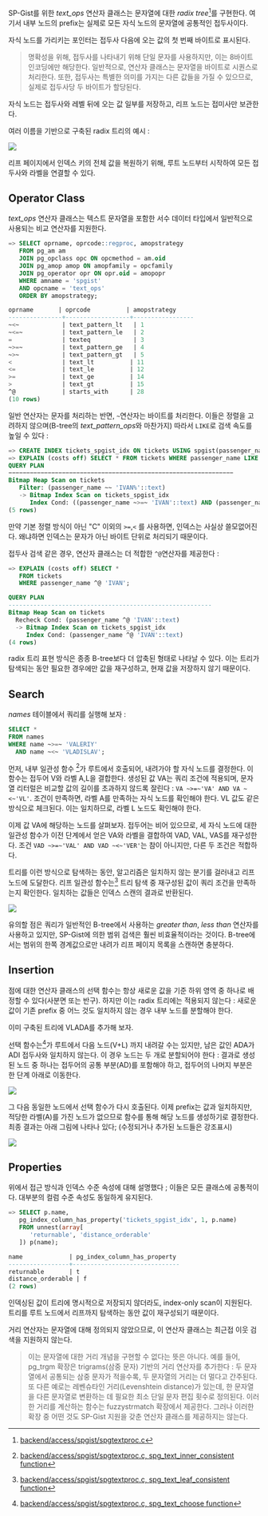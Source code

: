 
SP-Gist를 위한 *text_ops* 연산자 클래스는 문자열에 대한 *radix tree*[^1]를 구현한다.  여기서 내부 노드의 prefix는 실제로 모든 자식 노드의 문자열에 공통적인 접두사이다.

자식 노드를 가리키는 포인터는 접두사 다음에 오는 값의 첫 번째 바이트로 표시된다.
>명확성을  위해, 접두사를 나타내기 위해 단일 문자를 사용하지만, 이는 8바이트 인코딩에만 해당한다.
>일반적으로, 연산자 클래스는 문자열을 바이트로 시퀀스로 처리한다. 또한, 접두사는 특별한 의미를 가지는 다른 값들을 가질 수 있으므로, 실제로 접두사당 두 바이트가 할당된다.

자식 노드는 접두사와 레벨 뒤에 오는 값 일부를 저장하고, 리프 노드는 접미사만 보관한다.

여러 이름을 기반으로 구축된 radix 트리의 예시 :

![](image/Pasted%20image%2020241029090800.png)


리프 페이지에서 인덱스 키의 전체 값을 복원하기 위해, 루트 노드부터 시작하여 모든 접두사와 라벨을 연결할 수 있다.


## Operator Class

*text_ops* 연산자 클래스는 텍스트 문자열을 포함한 서수 데이터 타입에서 일반적으로 사용되는 비교 연산자를 지원한다.

```sql
=> SELECT oprname, oprcode::regproc, amopstrategy
   FROM pg_am am
   JOIN pg_opclass opc ON opcmethod = am.oid
   JOIN pg_amop amop ON amopfamily = opcfamily
   JOIN pg_operator opr ON opr.oid = amopopr
   WHERE amname = 'spgist'
   AND opcname = 'text_ops'
   ORDER BY amopstrategy;

oprname       | oprcode          | amopstrategy
---------------+------------------+-----------------
~<~            | text_pattern_lt   | 1
~<=~           | text_pattern_le   | 2
=              | texteq            | 3
~>=~           | text_pattern_ge   | 4
~>~            | text_pattern_gt   | 5
<              | text_lt          | 11
<=             | text_le          | 12
>=             | text_ge          | 14
>              | text_gt          | 15
^@             | starts_with      | 28
(10 rows)
```

일반 연산자는 문자를 처리하는 반면, `~`연산자는 바이트를 처리한다.
이들은 정렬을 고려하지 않으며(B-tree의 *text_pattern_ops*와 마찬가지) 따라서 `LIKE`로 검색 속도를 높일 수 있다 :

```sql
=> CREATE INDEX tickets_spgist_idx ON tickets USING spgist(passenger_name);
=> EXPLAIN (costs off) SELECT * FROM tickets WHERE passenger_name LIKE 'IVAN%';
QUERY PLAN
−−−−−−−−−−−−−−−−−−−−−−−−−−−−−−−−−−−−−−−−−−−−−−−−−−−−−−−−−−−−−−−
Bitmap Heap Scan on tickets
   Filter: (passenger_name ~~ 'IVAN%'::text)
   -> Bitmap Index Scan on tickets_spgist_idx
      Index Cond: ((passenger_name ~>=~ 'IVAN'::text) AND (passenger_name ~<~ 'IVAO'::text))
(5 rows)
```

만약 기본 정렬 방식이 아닌 "C" 이외의 `>=`,`<` 를 사용하면, 인덱스는 사실상 쓸모없어진다. 왜냐하면 인덱스는 문자가 아닌 바이트 단위로 처리되기 때문이다.

접두사 검색 같은 경우, 연산자 클래스는 더  적합한 `^@`연산자를 제공한다 :

```sql
=> EXPLAIN (costs off) SELECT *
   FROM tickets
   WHERE passenger_name ^@ 'IVAN';

QUERY PLAN
---------------------------------------------------------
Bitmap Heap Scan on tickets
  Recheck Cond: (passenger_name ^@ 'IVAN'::text)
  -> Bitmap Index Scan on tickets_spgist_idx
     Index Cond: (passenger_name ^@ 'IVAN'::text)
(4 rows)
```

radix 트리 표현 방식은 종종 B-tree보다 더 압축된 형태로 나타날 수 있다.
이는 트리가 탐색되는 동안 필요한 경우에만 값을 재구성하고, 현재 값을 저장하지 않기 때문이다.


## Search

*names* 테이블에서 쿼리를 실행해 보자 :

```sql
SELECT *
FROM names
WHERE name ~>=~ 'VALERIY'
  AND name ~<~ 'VLADISLAV';
```

먼저, 내부 일관성 함수 [^2]가 루트에서 호출되어, 내려가야 할 자식 노드를 결정한다.
이 함수는 접두어 V와 라벨 A,L을 결합한다. 생성된 값 VA는 쿼리 조건에 적용되며, 문자열 리터럴은 비교할 값의 길이를 초과하지 않드록 잘린다 : `VA ~>=~'VA' AND VA ~<~'VL'`.
조건이 만족하면, 라벨 A를 만족하는 자식 노드를 확인해야 한다. VL 값도 같은 방식으로 체크된다. 이는 일치하므로, 라벨 L 노드도 확인해야 한다.

이제 값 VA에 해당하는 노드를 살펴보자. 접두어는 비어 있으므로, 세 자식 노드에 대한 일관성 함수가 이전 단계에서 얻은 VA와 라벨을 결합하여 VAD, VAL, VAS를 재구성한다.
조건 `VAD ~>=~'VAL' AND VAD ~<~'VER'`는 참이 아니지만, 다른 두 조건은 적합하다.

트리를 이런 방식으로 탐색하는 동안, 알고리즘은 일치하지 않는 분기를 걸러내고 리프 노드에 도달한다. 리프 일관성 함수는[^3] 트리 탐색 중 재구성된 값이 쿼리 조건을 만족하는지 확인한다. 일치하는 값들은 인덱스 스캔의 결과로 반환된다.

![](image/Pasted%20image%2020241029094513.png)

유의할 점은 쿼리가 일반적인 B-tree에서 사용하는 *greater than*, *less than* 연산자를 사용하고 있지만, SP-Gist에 의한 범위 검색은 훨씬 비효율적이라는 것이다.
B-tree에서는 범위의 한쪽 경계값으로만 내려가 리프 페이지 목록을 스캔하면 충분하다.



## Insertion

점에 대한 연산자 클래스의 선택 함수는 항상 새로운 값을 기준 하위 영역 중 하나로 배정할 수 있다(사분면 또는 반구).
하지만 이는 radix 트리에는 적용되지 않는다 : 새로운 값이 기존 prefix 중 어느 것도 일치하지 않는 경우 내부 노드를 분할해야 한다.

이미 구축된 트리에 VLADA를 추가해 보자.

선택 함수는[^4]가 루트에서 다음 노드(V+L) 까지 내려갈 수는 있지만, 남은 값인 ADA가 ADI 접두사와 일치하지 않는다.
이 경우 노드는 두 개로 분할되어야 한다 : 결과로 생성된 노드 중 하나는 접두어의 공통 부분(AD)를 포함해야 하고, 접두어의 나머지 부분은 한 단계 아래로 이동한다.

![](image/Pasted%20image%2020241029101156.png)

그 다음 동일한 노드에서 선택 함수가 다시 호출된다. 이제 prefix는 값과 일치하지만, 적당한 라벨(A)를 가진 노드가 없으므로 함수를 통해 해당 노드를 생성하기로 결정한다.
최종 결과는 아래 그림에 나타나 있다; (수정되거나 추가된 노드들은 강조표시)

![](image/Pasted%20image%2020241029101333.png)



## Properties

위에서 접근 방식과 인덱스 수준 속성에 대해 설명했다 ; 이들은 모든 클래스에 공통적이다.
대부분의 컬럼 수준 속성도 동일하게 유지된다.

```SQL
=> SELECT p.name,
   pg_index_column_has_property('tickets_spgist_idx', 1, p.name)
   FROM unnest(array[
      'returnable', 'distance_orderable'
   ]) p(name);

name             | pg_index_column_has_property
-----------------+------------------------------
returnable       | t
distance_orderable | f
(2 rows)
```

인덱싱된 값이 트리에 명시적으로 저장되지 않더라도, index-only scan이 지원된다. 트리를 루트 노드에서 리프까지 탐색하는 동안 값이 재구성되기 때문이다.

거리 연산자는 문자열에 대해 정의되지 않았으므로, 이 연산자 클래스는 최근접 이웃 검색을 지원하지 않는다.

> 이는 문자열에 대한 거리 개념을 구현할 수 없다는 뜻은 아니다. 예를 들어, pg_trgm 확장은 trigrams(삼중 문자) 기반의 거리 연산자를 추가한다 : 두 문자열에서 공통되는 삼중 문자가 적을수록, 두 문자열의 거리는 더 멀다고 간주된다.
> 또 다른 예로는 레벤슈타인 거리(Levenshtein distance)가 있는데, 한 문자열을 다른 문자열로 변환하는 데 필요한 최소 단일 문자 편집 횟수로 정의된다. 이러한 거리를 계산하는 함수는 fuzzystrmatch 확장에서 제공한다.
> 그러나 이러한 확장 중 어떤 것도 SP-Gist 지원을 갖춘 연산자 클래스를 제공하지는 않는다.





[^1]:[backend/access/spgist/spgtextproc.c](https://git.postgresql.org/gitweb/?p=postgresql.git;a=blob;f=src/backend/access/spgist/spgtextproc.c;hb=REL_14_STABLE)
[^2]:[backend/access/spgist/spgtextproc.c, spg_text_inner_consistent function](https://git.postgresql.org/gitweb/?p=postgresql.git;a=blob;f=src/backend/access/spgist/spgtextproc.c;hb=REL_14_STABLE)
[^3]:[backend/access/spgist/spgtextproc.c, spg_text_leaf_consistent function](https://git.postgresql.org/gitweb/?p=postgresql.git;a=blob;f=src/backend/access/spgist/spgtextproc.c;hb=REL_14_STABLE)
[^4]:[backend/access/spgist/spgtextproc.c, spg_text_choose function](https://git.postgresql.org/gitweb/?p=postgresql.git;a=blob;f=src/backend/access/spgist/spgtextproc.c;hb=REL_14_STABLE)